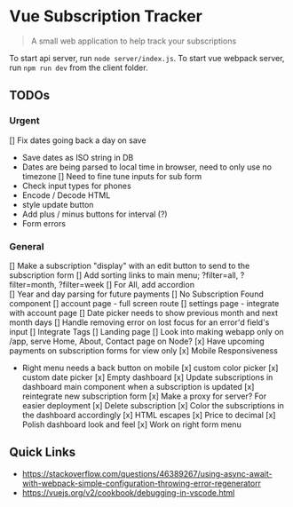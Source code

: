 # Vue Subscription Tracker

> A small web application to help track your subscriptions 

To start api server, run `node server/index.js`.
To start vue webpack server, run `npm run dev` from the client folder.

## TODOs
### Urgent

[] Fix dates going back a day on save 
- Save dates as ISO string in DB
- Dates are being parsed to local time in browser, need to only use no timezone
[] Need to fine tune inputs for sub form
- Check input types for phones
- Encode / Decode HTML
- style update button
- Add plus / minus buttons for interval (?)
- Form errors

### General

[] Make a subscription "display" with an edit button to send to the subscription form
[] Add sorting links to main menu; ?filter=all, ?filter=month, ?filter=week
  [] For All, add accordion  
[] Year and day parsing for future payments
[] No Subscription Found component
[] account page - full screen route
  [] settings page - integrate with account page
[] Date picker needs to show previous month and next month days
[] Handle removing error on lost focus for an error'd field's input
[] Integrate Tags
[] Landing page
[] Look into making webapp only on /app, serve Home, About, Contact page on Node?
[x] Have upcoming payments on subscription forms for view only
[x] Mobile Responsiveness 
- Right menu needs a back button on mobile
[x] custom color picker
[x] custom date picker
[x] Empty dashboard 
[x] Update subscriptions in dashboard main component when a subscription is updated
[x] reintegrate new subscription form
[x] Make a proxy for server? For easier deployment
[x] Delete subscription
[x] Color the subscriptions in the dashboard accordingly
[x] HTML escapes
[x] Price to decimal
[x] Polish dashboard look and feel
  [x] Work on right form menu

## Quick Links
- https://stackoverflow.com/questions/46389267/using-async-await-with-webpack-simple-configuration-throwing-error-regeneratorr
- https://vuejs.org/v2/cookbook/debugging-in-vscode.html